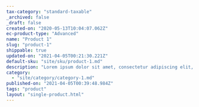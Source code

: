 ```yaml
---
tax-category: "standard-taxable"
_archived: false
_draft: false
created-on: "2020-05-13T10:04:07.062Z"
ec-product-type: "Advanced"
name: "Product 1"
slug: "product-1"
shippable: true
updated-on: "2021-04-05T00:21:30.221Z"
default-sku: "site/sku/product-1.md"
description: "Lorem ipsum dolor sit amet, consectetur adipiscing elit, sed do eiusmod tempor incididunt ut labore et dolore magna aliqua. Ut enim ad minim veniam, quis nostrud exercitation ullamco laboris nisi ut aliquip ex ea commodo consequat."
category:
  - "site/category/category-1.md"
published-on: "2021-04-05T00:39:48.984Z"
tags: "product"
layout: "single-product.html"
---
```



